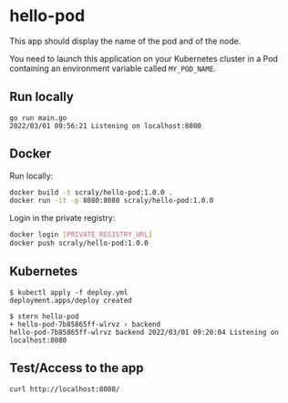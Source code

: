 # hello-pod

This app should display the name of the pod and of the node.

You need to launch this application on your Kubernetes cluster in a Pod containing an environment variable called `MY_POD_NAME`.

## Run locally

```
go run main.go
2022/03/01 09:56:21 Listening on localhost:8080
```

## Docker

Run locally:

```bash
docker build -t scraly/hello-pod:1.0.0 .
docker run -it -p 8080:8080 scraly/hello-pod:1.0.0
```

Login in the private registry:

```bash
docker login [PRIVATE_REGISTRY_URL]
docker push scraly/hello-pod:1.0.0
```

## Kubernetes

```
$ kubectl apply -f deploy.yml
deployment.apps/deploy created

$ stern hello-pod
+ hello-pod-7b85865ff-wlrvz › backend
hello-pod-7b85865ff-wlrvz backend 2022/03/01 09:20:04 Listening on localhost:8080
```

## Test/Access to the app

```
curl http://localhost:8080/
```
